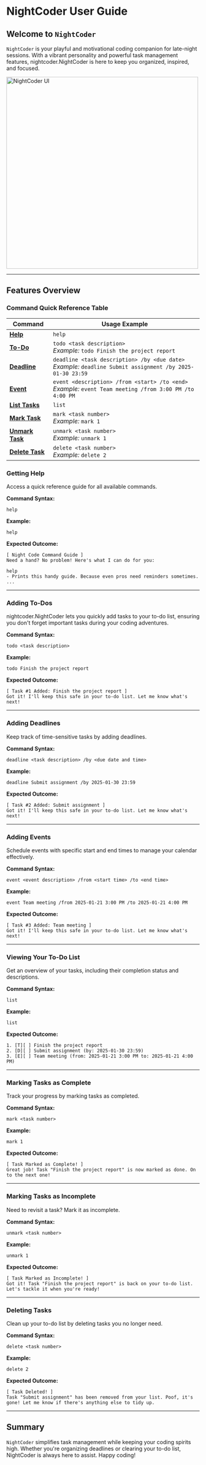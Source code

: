 # NightCoder User Guide

## Welcome to `NightCoder`

`NightCoder` is your playful and motivational coding companion for late-night sessions. With a vibrant personality and powerful task management features, nightcoder.NightCoder is here to keep you organized, inspired, and focused.

<img src="./Ui.png" alt="NightCoder UI" height="500"/>

---

## Features Overview

### Command Quick Reference Table

| Command                                         | Usage Example                                                                                                  |
|-------------------------------------------------|----------------------------------------------------------------------------------------------------------------|
| **[Help](#getting-help)**                       | `help`                                                                                                         |
| **[To-Do](#adding-to-dos)**                     | `todo <task description>` <br> _Example:_ `todo Finish the project report`                                     |
| **[Deadline](#adding-deadlines)**               | `deadline <task description> /by <due date>` <br> _Example:_ `deadline Submit assignment /by 2025-01-30 23:59` |
| **[Event](#adding-events)**                     | `event <description> /from <start> /to <end>` <br> _Example:_ `event Team meeting /from 3:00 PM /to 4:00 PM`   |
| **[List Tasks](#viewing-your-to-do-list)**      | `list`                                                                                                         |
| **[Mark Task](#marking-tasks-as-complete)**     | `mark <task number>` <br> _Example:_ `mark 1`                                                                  |
| **[Unmark Task](#marking-tasks-as-incomplete)** | `unmark <task number>` <br> _Example:_ `unmark 1`                                                              |
| **[Delete Task](#deleting-tasks)**              | `delete <task number>` <br> _Example:_ `delete 2`                                                              |

### Getting Help
Access a quick reference guide for all available commands.

**Command Syntax:**
```
help
```

**Example:**
```
help
```

**Expected Outcome:**
```
[ Night Code Command Guide ]
Need a hand? No problem! Here's what I can do for you:
    
help
- Prints this handy guide. Because even pros need reminders sometimes.
...
```

---

### Adding To-Dos
nightcoder.NightCoder lets you quickly add tasks to your to-do list, ensuring you don't forget important tasks during your coding adventures.

**Command Syntax:**
```
todo <task description>
```

**Example:**
```
todo Finish the project report
```

**Expected Outcome:**
```
[ Task #1 Added: Finish the project report ]
Got it! I'll keep this safe in your to-do list. Let me know what's next!
```

---

### Adding Deadlines
Keep track of time-sensitive tasks by adding deadlines.

**Command Syntax:**
```
deadline <task description> /by <due date and time>
```

**Example:**
```
deadline Submit assignment /by 2025-01-30 23:59
```

**Expected Outcome:**
```
[ Task #2 Added: Submit assignment ]
Got it! I'll keep this safe in your to-do list. Let me know what's next!
```

---

### Adding Events
Schedule events with specific start and end times to manage your calendar effectively.

**Command Syntax:**
```
event <event description> /from <start time> /to <end time>
```

**Example:**
```
event Team meeting /from 2025-01-21 3:00 PM /to 2025-01-21 4:00 PM
```

**Expected Outcome:**
```
[ Task #3 Added: Team meeting ]
Got it! I'll keep this safe in your to-do list. Let me know what's next!
```

---

### Viewing Your To-Do List
Get an overview of your tasks, including their completion status and descriptions.

**Command Syntax:**
```
list
```

**Example:**
```
list
```

**Expected Outcome:**
```
1. [T][ ] Finish the project report
2. [D][ ] Submit assignment (by: 2025-01-30 23:59)
3. [E][ ] Team meeting (from: 2025-01-21 3:00 PM to: 2025-01-21 4:00 PM)
```

---

### Marking Tasks as Complete
Track your progress by marking tasks as completed.

**Command Syntax:**
```
mark <task number>
```

**Example:**
```
mark 1
```

**Expected Outcome:**
```
[ Task Marked as Complete! ]
Great job! Task "Finish the project report" is now marked as done. On to the next one!
```

---

### Marking Tasks as Incomplete
Need to revisit a task? Mark it as incomplete.

**Command Syntax:**
```
unmark <task number>
```

**Example:**
```
unmark 1
```

**Expected Outcome:**
```
[ Task Marked as Incomplete! ]
Got it! Task "Finish the project report" is back on your to-do list. Let's tackle it when you're ready!
```

---

### Deleting Tasks
Clean up your to-do list by deleting tasks you no longer need.

**Command Syntax:**
```
delete <task number>
```

**Example:**
```
delete 2
```

**Expected Outcome:**
```
[ Task Deleted! ]
Task "Submit assignment" has been removed from your list. Poof, it's gone! Let me know if there's anything else to tidy up.
```

---

## Summary
`NightCoder` simplifies task management while keeping your coding spirits high. Whether you're organizing deadlines or clearing your to-do list, NightCoder is always here to assist. Happy coding!

